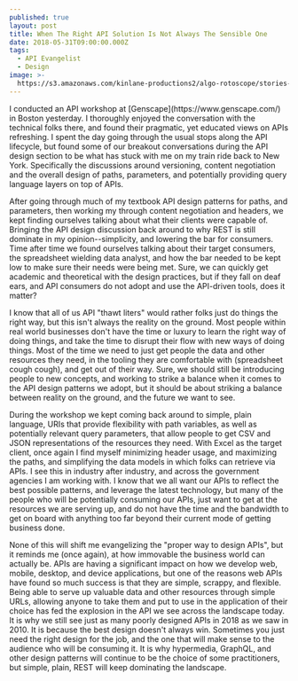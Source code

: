 ```yaml
---
published: true
layout: post
title: When The Right API Solution Is Not Always The Sensible One
date: 2018-05-31T09:00:00.000Z
tags:
  - API Evangelist
  - Design
image: >-
  https://s3.amazonaws.com/kinlane-productions2/algo-rotoscope/stories-new/art-museum_light_dali.jpg
---
```

<p></p>I conducted an API workshop at [Genscape](https://www.genscape.com/) in Boston yesterday. I thoroughly enjoyed the conversation with the technical folks there, and found their pragmatic, yet educated views on APIs refreshing. I spent the day going through the usual stops along the API lifecycle, but found some of our breakout conversations during the API design section to be what has stuck with me on my train ride back to New York. Specifically the discussions around versioning, content negotiation and the overall design of paths, parameters, and potentially providing query language layers on top of APIs.

After going through much of my textbook API design patterns for paths, and parameters, then working my through content negotiation and headers, we kept finding ourselves talking about what their clients were capable of. Bringing the API design discussion back around to why REST is still dominate in my opinion--simplicity, and lowering the bar for consumers. Time after time we found ourselves talking about their target consumers, the spreadsheet wielding data analyst, and how the bar needed to be kept low to make sure their needs were being met. Sure, we can quickly get academic and theoretical with the design practices, but if they fall on deaf ears, and API consumers do not adopt and use the API-driven tools, does it matter?

I know that all of us API "thawt liters" would rather folks just do things the right way, but this isn't always the reality on the ground. Most people within real world businesses don't have the time or luxury to learn the right way of doing things, and take the time to disrupt their flow with new ways of doing things. Most of the time we need to just get people the data and other resources they need, in the tooling they are comfortable with (spreadsheet cough cough), and get out of their way. Sure, we should still be introducing people to new concepts, and working to strike a balance when it comes to the API design patterns we adopt, but it should be about striking a balance between reality on the ground, and the future we want to see.

During the workshop we kept coming back around to simple, plain language, URIs that provide flexibility with path variables, as well as potentially relevant query parameters, that allow people to get CSV and JSON representations of the resources they need. With Excel as the target client, once again I find myself minimizing header usage, and maximizing the paths, and simplifying the data models in which folks can retrieve via APIs. I see this in industry after industry, and across the government agencies I am working with. I know that we all want our APIs to reflect the best possible patterns, and leverage the latest technology, but many of the people who will be potentially consuming our APIs, just want to get at the resources we are serving up, and do not have the time and the bandwidth to get on board with anything too far beyond their current mode of getting business done.

None of this will shift me evangelizing the "proper way to design APIs", but it reminds me (once again), at how immovable the business world can actually be. APIs are having a significant impact on how we develop web, mobile, desktop, and device applications, but one of the reasons web APIs have found so much success is that they are simple, scrappy, and flexible. Being able to serve up valuable data and other resources through simple URLs, allowing anyone to take them and put to use in the application of their choice has fed the explosion in the API we see across the landscape today. It is why we still see just as many poorly designed APIs in 2018 as we saw in 2010. It is because the best design doesn't always win. Sometimes you just need the right design for the job, and the one that will make sense to the audience who will be consuming it. It is why hypermedia, GraphQL, and other design patterns will continue to be the choice of some practitioners, but simple, plain, REST will keep dominating the landscape.
